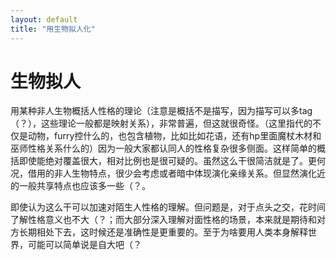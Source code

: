 ```yaml
---
layout: default
title: "用生物拟人化"
---
```


# 生物拟人

用某种非人生物概括人性格的理论（注意是概括不是描写，因为描写可以多tag（？），这些理论一般都是映射关系），非常普遍，但这就很奇怪。（这里指代的不仅是动物，furry控什么的，也包含植物，比如比如花语，还有hp里面魔杖木材和巫师性格关系什么的）因为一般大家都认同人的性格复杂很多侧面。这样简单的概括即使能绝对覆盖很大，相对比例也是很可疑的。虽然这么干很简洁就是了。更何况，借用的非人生物特点，很少会考虑或者暗中体现演化亲缘关系。但显然演化近的一般共享特点也应该多一些（？。

即使认为这么干可以加速对陌生人性格的理解。但问题是，对于点头之交，花时间了解性格意义也不大（？；而大部分深入理解对面性格的场景，本来就是期待和对方长期相处下去，这时候还是准确性是更重要的。至于为啥要用人类本身解释世界，可能可以简单说是自大吧（？